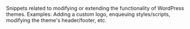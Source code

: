 Snippets related to modifying or extending the functionality of WordPress themes.
Examples: Adding a custom logo, enqueuing styles/scripts, modifying the theme's header/footer, etc.

